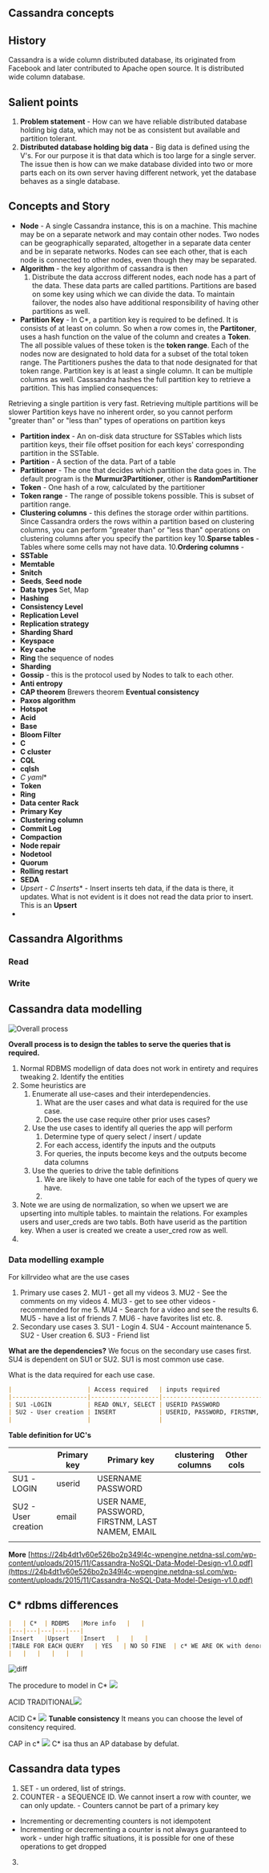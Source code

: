 ## Cassandra concepts

## History
Cassandra is a wide column distributed database, its originated from Facebook and later contributed to Apache open source.  It is distributed wide column database. 

## Salient points
1. **Problem statement** - How can we have  reliable distributed database holding big data, which may not be as consistent but available and partition tolerant. 
2. **Distributed database holding big data** - Big data is defined using the V's. For our purpose it is that data which is too large for a single server. The issue then is how can we make database divided into two or more parts each on its own server having different network, yet the database behaves as a single database. 

## Concepts  and Story
 - **Node** - A single Cassandra instance, this is on a machine. This machine may be on a separate  network and may contain other nodes. Two nodes can be geographically separated, altogether in a separate data center and be in separate networks. Nodes can see each other, that is each node is connected to other nodes, even though they may be separated.  
 - **Algorithm** - the key algorithm of cassandra is then 
	1. Distribute the data accross different nodes, each node has a part of the data. These data parts are called partitions. Partitions are based on some key using which we can divide the data. To maintain failover, the nodes also have additional responsibility of having other partitions as well.  
 - **Partition Key** - In C*, a partition key is required to be defined. It is consists of at least on column. So when a row comes in, the **Partitoner**, uses a hash function on the value of the column and creates a **Token**. The all possible values of these token is the **token range**.  Each of the nodes now are designated to hold data for a subset of the total token range. The Partitioners pushes the data to that node designated for that token range.  Partition key is at least a single column. It can be multiple columns as well. Casssandra hashes the full partition key to retrieve a partition. This has implied consequences:

Retrieving a single partition is very fast. Retrieving multiple partitions will be slower Partition keys have no inherent order, so  you cannot perform "greater than" or "less than" types of operations    on partition keys

 - **Partition index** - An on-disk data structure for SSTables which lists partition keys, their file offset position for each keys' corresponding partition in the SSTable.
 - **Partition** - A section of the data.  Part of a table
 - **Partitioner** - The one that decides which partition the data goes in. The default program is the **Murmur3Partitioner**, other is **RandomPartitioner**
 - **Token** - One hash of a row, calculated by the partitioner
 - **Token range** - The range of possible tokens possible. This is subset of partition range.
 - **Clustering columns** - this defines the storage order within partitions. Since Cassandra orders the rows within a partition based on clustering columns, you can perform "greater than" or "less than" operations on clustering columns after you specify the partition key
10.**Sparse tables** - Tables where some cells may not have data.
10.**Ordering columns** -  
 - **SSTable**
 - **Memtable** 
 - **Snitch**
 - **Seeds**, **Seed node**
 - **Data types** Set, Map 	
 - **Hashing**
 - **Consistency Level**
 - **Replication Level**
 - **Replication strategy**
 - **Sharding Shard**
 - **Keyspace**
 -  **Key cache**
 - **Ring** the sequence of nodes
 -  **Sharding**
 - **Gossip** - this is the protocol used by Nodes to talk to each other.
 - **Anti entropy**
 - **CAP theorem** Brewers theorem **Eventual consistency**
 - **Paxos algorithm**
 - **Hotspot**
 - **Acid**
 - **Base**
 - **Bloom Filter**
 - **C**
 - **C cluster**
 - **CQL**
 - **cqlsh**
 - **C* yaml**
 - **Token**
 - **Ring**
 - **Data center** **Rack**
 - **Primary Key**
 - **Clustering column**
 - **Commit Log**
 - **Compaction**
 - **Node repair**
 - **Nodetool**
 - **Quorum**
 - **Rolling restart**
 - **SEDA**
 - **Upsert - C* Inserts** - Insert inserts teh data, if the data is there, it updates. What is not evident is it does not read the data prior to insert. This is an **Upsert**
 - 

## Cassandra Algorithms
### Read 
### Write

## Cassandra data modelling 
![Overall process](https://i.imgur.com/M5VFrQ1.png)

**Overall process is to design the tables to serve the queries that is required.** 

1. Normal RDBMS modellign of data does not work in entirety and requires tweaking
	2.  Identify the entities
2. Some heuristics are 
	1. Enumerate all use-cases and their interdependencies. 
		1. What are the user cases and what data is required for the use case.
		2. Does the use case require other prior uses cases?
	2. Use the use cases to identify all queries the app will perform
		1. Determine type of query select / insert / update
		2. For each access, identify the inputs and the outputs
		3. For queries, the inputs become keys and the outputs become data columns 
	3. Use the queries to drive the table definitions
		1. We are likely to have one table for each of the types of query we have. 
		2. 
3.  Note we are  using de normalization, so when we upsert we are upserting into multiple tables. to maintain the relations. For examples users and user_creds are two tabls. Both have userid as the partition key. When a user is created we create a user_cred row as well. 
4. 
### Data modelling example 
For killrvideo what are the use cases
1. Primary use cases 
	2. MU1 -  get all my videos
	3. MU2 - See the comments on my videos
	4. MU3 - get to see other videos - recommended for me
	5. MU4 - Search for a video and see the results 
	6. MU5 - have a list of friends
	7. MU6 - have favorites list etc. 
	8. 
2. Secondary use cases
	3. SU1 - Login
	4. SU4 - Account maintenance
	5. SU2 - User creation
	6. SU3 - Friend list  

**What are the dependencies?**
We focus on the secondary use cases first. SU4 is dependent on SU1 or SU2.
SU1 is most common use case. 

What is the data required for each use case. 
```markdown
|                     | Access required   | inputs required                                 | output required |   |
|---------------------|-------------------|-------------------------------------------------|-----------------|---|
| SU1 -LOGIN          | READ ONLY, SELECT | USERID PASSWORD                               | none         |   |
| SU2 - User creation | INSERT            | USERID, PASSWORD, FIRSTNM, LAST NAMEM, EMAIL | USER ID         |   |
|                     |                   |                                                 |                 |   |
```

**Table definition for UC's**

|                     | Primary key | Primary key                                     | clustering columns | Other cols |   |
|---------------------|-------------|-------------------------------------------------|--------------------|------------|---|
| SU1 -LOGIN          | userid      | USERNAME PASSWORD                               |                    |            |   |
| SU2 - User creation | email       | USER NAME, PASSWORD, FIRSTNM, LAST NAMEM, EMAIL |                    |            |   |
|                     |             |                                                 |                    |            |   |


**More**
[https://24b4dt1v60e526bo2p349l4c-wpengine.netdna-ssl.com/wp-content/uploads/2015/11/Cassandra-NoSQL-Data-Model-Design-v1.0.pdf](https://24b4dt1v60e526bo2p349l4c-wpengine.netdna-ssl.com/wp-content/uploads/2015/11/Cassandra-NoSQL-Data-Model-Design-v1.0.pdf)  
 
 
## C* rdbms differences
```markdown
|   | C*  | RDBMS   |More info   |   |
|---|---|---|---|---|
|Insert   |Upsert   |Insert   |   |   |
|TABLE FOR EACH QUERY   | YES   | NO SO FINE  | c* WE ARE OK with denormalized data  |   |
|   |   |   |   |   |
``` 
![diff](https://i.imgur.com/HhfFhzo.png)

The procedure to model in C*
![](https://i.imgur.com/skRJICz.png)

ACID TRADITIONAL![](https://i.imgur.com/RHm6iUi.png)

ACID C*
![](https://i.imgur.com/Nz2oOID.png)
**Tunable consistency** It means you can choose the level of consitency required. 

CAP in c*
![](https://i.imgur.com/x7E3GTh.png)
C* isa thus an AP database by defulat. 

## Cassandra data types
1. SET -  un ordered, list of strings.
2. COUNTER - a SEQUENCE ID. We cannot insert a row with counter, we can only update.  -   Counters cannot be part of a primary key
-   Incrementing or decrementing counters is not idempotent
-   Incrementing or decrementing a counter is not always guaranteed to work - under high traffic situations, it is possible for one of these operations to get dropped
3. 
<!--stackedit_data:
eyJoaXN0b3J5IjpbMTQ4OTk1OTQ5NSw5NjE3ODYwMjUsLTg0Mz
kxNzMzMiwtNjY2NjM0ODU2LC02Njk0MDk4MTksMTQyOTAwNTQ5
MywtMTkxMjUxOTkwOCwyOTQ4MzYxNTEsLTIxMTk2MDEwMDgsMT
Q1NDc4NjU4LDE4NTI1ODQyNDAsLTE0Mjc2MTU3Nyw2ODk0MzY3
MDEsNTg3MzUxMDkwLC0xOTk1MDg4NzM5LC02NjU1OTc0NjIsOD
ExMTY2NDcxLC01Nzc4OTQxNzUsLTExMzYyODExMTAsLTg0NDEy
NDI3MV19
-->